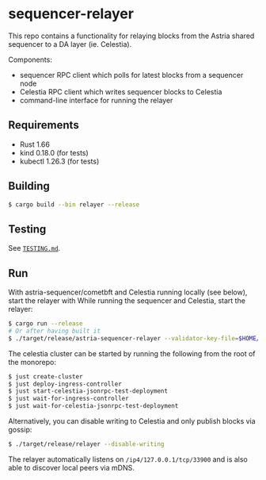 # sequencer-relayer

This repo contains a functionality for relaying blocks from the Astria shared sequencer to a DA layer (ie. Celestia). 

Components:
- sequencer RPC client which polls for latest blocks from a sequencer node
- Celestia RPC client which writes sequencer blocks to Celestia
- command-line interface for running the relayer

## Requirements

- Rust 1.66
- kind 0.18.0 (for tests)
- kubectl 1.26.3 (for tests)

## Building

```sh
$ cargo build --bin relayer --release
```

## Testing

See [`TESTING.md`](./TESTING.md).

## Run

With astria-sequencer/cometbft and Celestia running locally (see below), start the relayer with
While running the sequencer and Celestia, start the relayer:
```sh
$ cargo run --release
# Or after having built it
$ ./target/release/astria-sequencer-relayer --validator-key-file=$HOME/.cometbft/config/priv_validator_key.json
```

The celestia cluster can be started by running the following from the root of the monorepo:
```sh
$ just create-cluster
$ just deploy-ingress-controller
$ just start-celestia-jsonrpc-test-deployment
$ just wait-for-ingress-controller
$ just wait-for-celestia-jsonrpc-test-deployment
```

Alternatively, you can disable writing to Celestia and only publish blocks via gossip:
```sh
$ ./target/release/relayer --disable-writing
```

The relayer automatically listens on `/ip4/127.0.0.1/tcp/33900` and is also able to discover local peers via mDNS.
